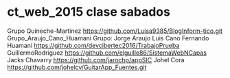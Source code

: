 # ct_web_2015 clase sabados 
Grupo Quineche-Martinez
https://github.com/Luisa9385/BlogInform-tico.git
Grupo_Araujo_Cano_Huamani
Grupo:
Jorge Araujo
Luis Cano
Fernando Huamani
https://github.com/devcibertec2016/TrabajoPrueba
GuillermoRodriguez
https://github.com/elguille86/SistemaWebNCapas
Jacks Chavarry
https://github.com/jarochp/appSIC
Johel Cora
https://github.com/johelcv/GuitarApp_Fuentes.git
